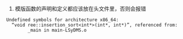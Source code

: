 1. 模版函数的声明和定义都应该放在头文件里，否则会报错
```
Undefined symbols for architecture x86_64:
  “void ree::insertion_sort<int*>(int*, int*)”, referenced from:
        _main in main-LSyDMS.o
```
